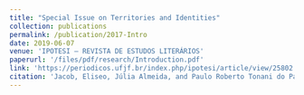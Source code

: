 ```yaml
---
title: "Special Issue on Territories and Identities"
collection: publications
permalink: /publication/2017-Intro
date: 2019-06-07
venue: 'IPOTESI – REVISTA DE ESTUDOS LITERÁRIOS'
paperurl: '/files/pdf/research/Introduction.pdf'
link: 'https://periodicos.ufjf.br/index.php/ipotesi/article/view/25802'
citation: 'Jacob, Eliseo, Júlia Almeida, and Paulo Roberto Tonani do Patrocínio (editors). 2017. &quot;Apresentação para Territórios e Identidades.&quot; <i>Ipotesi: Revista de Estudos Literários</i> 21(1): 1-2.'
---
```

